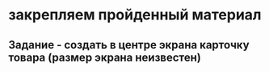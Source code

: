 # закрепляем пройденный материал
## Задание - создать в центре экрана карточку товара (размер экрана неизвестен)
